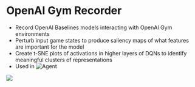 # OpenAI Gym Recorder

- Record OpenAI Baselines models interacting with OpenAI Gym environments
- Perturb input game states to produce saliency maps of what features are important for the model
- Create t-SNE plots of activations in higher layers of DQNs to identify meaningful clusters of representations
- Used in ![Agent](https://github.com/andrewschreiber/agent/)

![](https://user-images.githubusercontent.com/1892071/46906219-61a5b700-cf00-11e8-8e6e-0c821f6ce81f.png)

